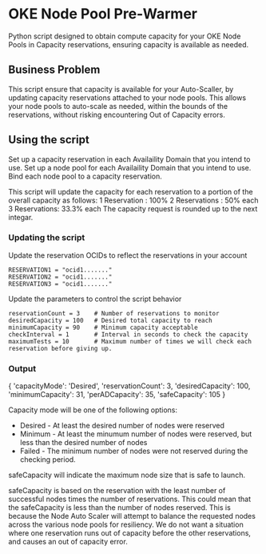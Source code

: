 # OKE Node Pool Pre-Warmer

Python script designed to obtain compute capacity for your OKE Node Pools in Capacity reservations, ensuring capacity is available as needed.

## Business Problem
This script ensure that capacity is available for your Auto-Scaller, by updating capacity reservations attached to your node pools. This allows your node pools to auto-scale as needed, within the bounds of the reservations, without risking encountering Out of Capacity errors.

## Using the script
Set up a capacity reservation in each Availaility Domain that you intend to use.
Set up a node pool for each Availaility Domain that you intend to use.
Bind each node pool to a capacity reservation.

This script will update the capacity for each reservation to a portion of the overall capacity as follows:
1 Reservation : 100%
2 Reservations : 50% each
3 Reservations: 33.3% each
The capacity request is rounded up to the next integar.

### Updating the script
Update the reservation OCIDs to reflect the reservations in your account

```
RESERVATION1 = "ocid1......."
RESERVATION2 = "ocid1......."
RESERVATION3 = "ocid1......."
```

Update the parameters to control the script behavior

```
reservationCount = 3    # Number of reservations to monitor
desiredCapacity = 100   # Desired total capacity to reach
minimumCapacity = 90    # Minimum capacity acceptable
checkInterval = 1       # Interval in seconds to check the capacity
maximumTests = 10       # Maximum number of times we will check each reservation before giving up.
```

### Output
{
    'capacityMode': 'Desired', 
    'reservationCount': 3, 
    'desiredCapacity': 100, 
    'minimumCapacity': 31, 
    'perADCapacity': 35, 
    'safeCapacity': 105
}

Capacity mode will be one of the following options:
* Desired - At least the desired number of nodes were reserved
* Minimum - At least the minumum number of nodes were reserved, but less than the desired number of nodes
* Failed - The minimum number of nodes were not reserved during the checking period.

safeCapacity will indicate the maximum node size that is safe to launch. 

safeCapacity is based on the reservation with the least number of successful nodes times the number of reservations. This could mean that the safeCapacity is less than the number of nodes reserved. This is because the Node Auto Scaler will attempt to balance the requested nodes across the various node pools for resiliency. We do not want a situation where one reservation runs out of capacity before the other reservations, and causes an out of capacity error.
